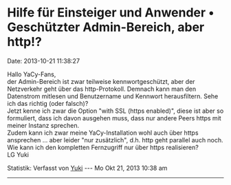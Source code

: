 Hilfe für Einsteiger und Anwender • Geschützter Admin-Bereich, aber http!?
==========================================================================

Date: 2013-10-21 11:38:27

Hallo YaCy-Fans,\
der Admin-Bereich ist zwar teilweise kennwortgeschützt, aber der
Netzverkehr geht über das http-Protokoll. Demnach kann man den
Datenstrom mitlesen und Benutzername und Kennwort herausfiltern. Sehe
ich das richtig (oder falsch)?\
Jetzt kenne ich zwar die Option \"with SSL (https enabled)\", diese ist
aber so formuliert, dass ich davon ausgehen muss, dass nur andere Peers
https mit meiner Instanz sprechen.\
Zudem kann ich zwar meine YaCy-Installation wohl auch über https
ansprechen \... aber leider \"nur zusätzlich\", d.h. http geht parallel
auch noch.\
Wie kann ich den kompletten Fernzugriff nur über https realisieren?\
LG Yuki

Statistik: Verfasst von
[Yuki](http://forum.yacy-websuche.de/memberlist.php?mode=viewprofile&u=9010)
--- Mo Okt 21, 2013 10:38 am

------------------------------------------------------------------------
